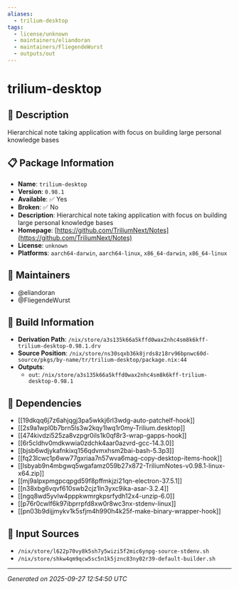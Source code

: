 ```yaml
---
aliases:
  - trilium-desktop
tags:
  - license/unknown
  - maintainers/eliandoran
  - maintainers/FliegendeWurst
  - outputs/out
---
```


# trilium-desktop

## 📝 Description

Hierarchical note taking application with focus on building large personal knowledge bases

## 📋 Package Information

- **Name**: `trilium-desktop`
- **Version**: `0.98.1`
- **Available**: ✅ Yes
- **Broken**: ✅ No
- **Description**: Hierarchical note taking application with focus on building large personal knowledge bases
- **Homepage**: [https://github.com/TriliumNext/Notes](https://github.com/TriliumNext/Notes)
- **License**: `unknown`
- **Platforms**: `aarch64-darwin`, `aarch64-linux`, `x86_64-darwin`, `x86_64-linux`
## 👥 Maintainers

- @eliandoran
- @FliegendeWurst


## 🔧 Build Information

- **Derivation Path**: `/nix/store/a3s135k66a5kffd0wax2nhc4sm8k6kff-trilium-desktop-0.98.1.drv`
- **Source Position**: `/nix/store/ns30sqxb36k8jrds8z18rv96bpnwc60d-source/pkgs/by-name/tr/trilium-desktop/package.nix:44`
- **Outputs**:
  - `out`:  `/nix/store/a3s135k66a5kffd0wax2nhc4sm8k6kff-trilium-desktop-0.98.1`

## 🔗 Dependencies

- [[19dkqq6j7z6ahjqgj3pa5wkkj6rl3wdg-auto-patchelf-hook]]
- [[2s9a1wpl0b7brn5ls3w2kqy1lwq1r0my-Trilium.desktop]]
- [[474kivdzi525za8vzpgr0ils1k0qf8r3-wrap-gapps-hook]]
- [[6r5cldhv0mdkwwia0zdchk4aar0azvrd-gcc-14.3.0]]
- [[bjsb6wdjykafnkixq156qdvmxhsm2bai-bash-5.3p3]]
- [[fq23lcwc1p6ww77gxriaa7n57wva6mag-copy-desktop-items-hook]]
- [[lsbyab9n4mbgwq5wgafamz059b27x872-TriliumNotes-v0.98.1-linux-x64.zip]]
- [[mj9alpxpmgpcqpgd59f8pffmkjzi21qn-electron-37.5.1]]
- [[n38xbg6vqvf610swb2cjz1ln3yxc9ika-asar-3.2.4]]
- [[ngq8wd5yvlw4pppkwmrgkpsrfydh12x4-unzip-6.0]]
- [[p76r0cwlf6k97ibprrpfd8xw0r8wc3nx-stdenv-linux]]
- [[pn03b9dijjmykv1k5sfjm4h990h4k25f-make-binary-wrapper-hook]]

## 📁 Input Sources

- `/nix/store/l622p70vy8k5sh7y5wizi5f2mic6ynpg-source-stdenv.sh`
- `/nix/store/shkw4qm9qcw5sc5n1k5jznc83ny02r39-default-builder.sh`

---
*Generated on 2025-09-27 12:54:50 UTC*
